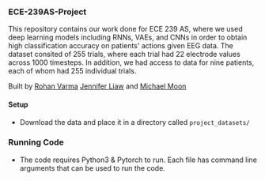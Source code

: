 ### ECE-239AS-Project

This repository contains our work done for ECE 239 AS, where we used deep learning models including RNNs, VAEs, and CNNs in order to obtain high classification accuracy on patients' actions given EEG data. The dataset consited of 255 trials, where each trial had 22 electrode values across 1000 timesteps. In addition, we had access to data for nine patients, each of whom had 255 individual trials. 

Built by [Rohan Varma](https://github.com/rohan-varma) [Jennifer Liaw](https://github.com/jdliaw) and [Michael Moon](https://github.com/michaelmoon57)

#### Setup

- Download the data and place it in a directory called `project_datasets/`


### Running Code

- The code requires Python3 & Pytorch to run. Each file has command line arguments that can be used to run the code. 
